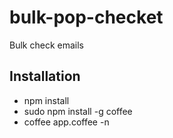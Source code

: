 bulk-pop-checket
================

Bulk check emails

Installation
------------

- npm install
- sudo npm install -g coffee
- coffee app.coffee -n